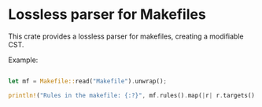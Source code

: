 Lossless parser for Makefiles
=============================

This crate provides a lossless parser for makefiles, creating a modifiable CST.

Example:

```rust

let mf = Makefile::read("Makefile").unwrap();

println!("Rules in the makefile: {:?}", mf.rules().map(|r| r.targets().join(" ")).collect::<Vec<_>>());
```
